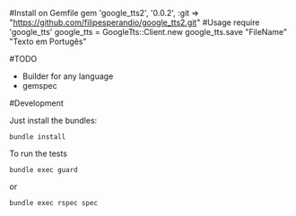 #Install on Gemfile
    gem 'google_tts2', '0.0.2', :git  => "https://github.com/filipesperandio/google_tts2.git"
#Usage
    require 'google_tts'
    google_tts = GoogleTts::Client.new
    google_tts.save "FileName" "Texto em Portugês"

#TODO
* Builder for any language
* gemspec

#Development

Just install the bundles:

    bundle install

To run the tests

    bundle exec guard
    
or

    bundle exec rspec spec

